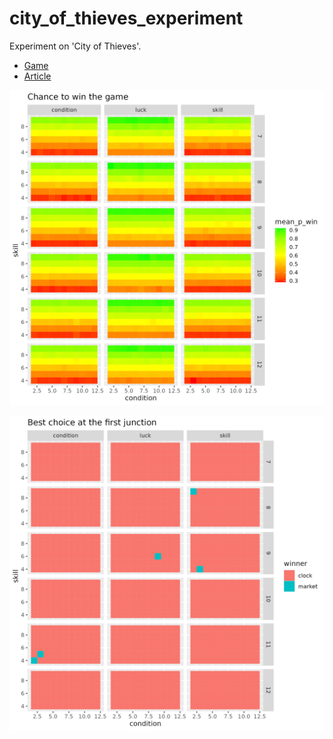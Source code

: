 # city_of_thieves_experiment

Experiment on 'City of Thieves'.

 * [Game](https://github.com/richelbilderbeek/city_of_thieves)
 * [Article](https://github.com/richelbilderbeek/article_city_of_thieves)


![](test_fig_1.png)

![](test_fig_2.png)

